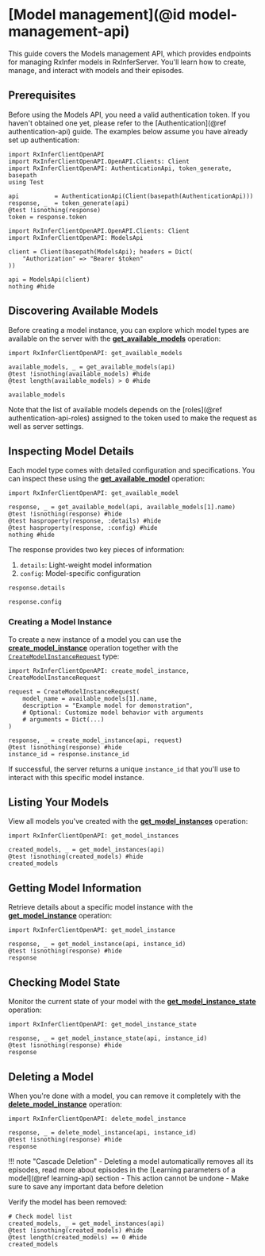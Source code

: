 # [Model management](@id model-management-api)

This guide covers the Models management API, which provides endpoints for managing RxInfer models in RxInferServer. You'll learn how to create, manage, and interact with models and their episodes.

## Prerequisites

Before using the Models API, you need a valid authentication token. If you haven't obtained one yet, please refer to the [Authentication](@ref authentication-api) guide. The examples below assume you have already set up authentication:

```@setup models-api
import RxInferClientOpenAPI
import RxInferClientOpenAPI.OpenAPI.Clients: Client
import RxInferClientOpenAPI: AuthenticationApi, token_generate, basepath
using Test

api          = AuthenticationApi(Client(basepath(AuthenticationApi)))
response, _  = token_generate(api)
@test !isnothing(response)
token = response.token
```

```@example models-api
import RxInferClientOpenAPI.OpenAPI.Clients: Client
import RxInferClientOpenAPI: ModelsApi

client = Client(basepath(ModelsApi); headers = Dict(
    "Authorization" => "Bearer $token"
))

api = ModelsApi(client)
nothing #hide
```

## Discovering Available Models

Before creating a model instance, you can explore which model types are available on the server with the [**get\_available\_models**](@ref) operation:

```@example models-api
import RxInferClientOpenAPI: get_available_models

available_models, _ = get_available_models(api)
@test !isnothing(available_models) #hide
@test length(available_models) > 0 #hide

available_models
```

Note that the list of available models depends on the [roles](@ref authentication-api-roles) assigned to the token used to make the request as well as server settings.

## Inspecting Model Details

Each model type comes with detailed configuration and specifications. You can inspect these using the [**get\_available\_model**](@ref) operation:

```@example models-api
import RxInferClientOpenAPI: get_available_model

response, _ = get_available_model(api, available_models[1].name)
@test !isnothing(response) #hide
@test hasproperty(response, :details) #hide
@test hasproperty(response, :config) #hide
nothing #hide
```

The response provides two key pieces of information:
1. `details`: Light-weight model information
2. `config`: Model-specific configuration

```@example models-api
response.details
```

```@example models-api
response.config
```

### Creating a Model Instance

To create a new instance of a model you can use the [**create\_model\_instance**](@ref) operation together with the [`CreateModelInstanceRequest`](@ref) type:

```@example models-api
import RxInferClientOpenAPI: create_model_instance, CreateModelInstanceRequest

request = CreateModelInstanceRequest(
    model_name = available_models[1].name,
    description = "Example model for demonstration",
    # Optional: Customize model behavior with arguments
    # arguments = Dict(...)
)

response, _ = create_model_instance(api, request)
@test !isnothing(response) #hide
instance_id = response.instance_id
```

If successful, the server returns a unique `instance_id` that you'll use to interact with this specific model instance.

## Listing Your Models

View all models you've created with the [**get\_model\_instances**](@ref) operation:

```@example models-api
import RxInferClientOpenAPI: get_model_instances

created_models, _ = get_model_instances(api)
@test !isnothing(created_models) #hide
created_models
```

## Getting Model Information

Retrieve details about a specific model instance with the [**get\_model\_instance**](@ref) operation:

```@example models-api
import RxInferClientOpenAPI: get_model_instance

response, _ = get_model_instance(api, instance_id)
@test !isnothing(response) #hide
response
```

## Checking Model State

Monitor the current state of your model with the [**get\_model\_instance\_state**](@ref) operation:

```@example models-api
import RxInferClientOpenAPI: get_model_instance_state    

response, _ = get_model_instance_state(api, instance_id)
@test !isnothing(response) #hide
response
```

## Deleting a Model

When you're done with a model, you can remove it completely with the [**delete\_model\_instance**](@ref) operation:

```@example models-api
import RxInferClientOpenAPI: delete_model_instance

response, _ = delete_model_instance(api, instance_id)
@test !isnothing(response) #hide
response
```

!!! note "Cascade Deletion"
    - Deleting a model automatically removes all its episodes, read more about episodes in the [Learning parameters of a model](@ref learning-api) section
    - This action cannot be undone
    - Make sure to save any important data before deletion

Verify the model has been removed:

```@example models-api
# Check model list
created_models, _ = get_model_instances(api)
@test !isnothing(created_models) #hide
@test length(created_models) == 0 #hide
created_models
```











